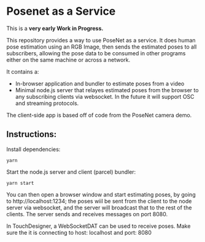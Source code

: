# Posenet as a Service

This is a **very early Work in Progress.**

This repository provides a way to use PoseNet as a service.  It does human pose estimation
using an RGB Image, then sends the estimated poses to all subscribers, allowing the pose data
to be consumed in other programs either on the same machine or across a network.

It contains a:
* In-browser application and bundler to estimate poses from a video
* Minimal node.js server that relayes estimated poses from the browser to any subscribing clients via websocket.  In the future it will support OSC and streaming protocols.

The client-side app is based off of code from the PoseNet camera demo.

## Instructions:

Install dependencies:

    yarn

Start the node.js server and client (parcel) bundler:

    yarn start

You can then open a browser window and start estimating poses, by going to http://localhost:1234; the poses wiil be sent from the client to the node server via websocket, and the server will broadcast that to the rest of the clients.  The server sends and receives messages on port 8080.

In TouchDesigner, a WebSocketDAT can be used to receive poses.  Make sure the it is connecting to host: localhost and port: 8080

